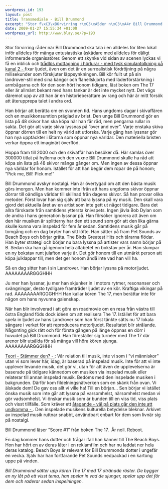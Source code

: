 ```yaml
--- 
wordpress_id: 193
layout: post
title: Transmediale - Bill Drummond
excerpt: "Stor f\xC3\xB6rvirring r\xC3\xA5der n\xC3\xA4r Bill Drummond ska tala i en alldeles f\xC3\xB6r liten lokal inf\xC3\xB6r alldeles f\xC3\xB6r m\xC3\xA5nga entusiastiska \xC3\xA5sk\xC3\xA5dare med alldeles f\xC3\xB6r d\xC3\xA5ligt informerade organisat\xC3\xB6rer. Bill k\xC3\xB6r fullt ut p\xC3\xA5 sin landrover-stil med sina k\xC3\xA4ngor och flanellskjorta med l\xC3\xA4derf\xC3\xB6rst\xC3\xA4rkning i armb\xC3\xA5garna och f\xC3\xB6r den som h\xC3\xB6rt honom tidigare, l\xC3\xA4st boken om The 17 eller \xC3\xA4r allm\xC3\xA4nt bekant med hans tankar \xC3\xA4r det inte mycket nytt. Det v\xC3\xA4gs d\xC3\xA4remot upp av att han \xC3\xA4r en historieber\xC3\xA4ttare av rang och h\xC3\xA4r \xC3\xA4r mitt f\xC3\xB6rs\xC3\xB6k att \xC3\xA5terupprepa talet i andra ord."
date: 2009-01-27 15:55:34 +01:00
wordpress_url: http://www.blay.se/?p=193
---
```

Stor förvirring råder när Bill Drummond ska tala i en alldeles för liten lokal inför alldeles för många entusiastiska åskådare med alldeles för dåligt informerade organisatörer. Genom ett skynke vid sidan av scenen lyckas vi få en inblick och <a class="tt" href="#">trådlös mottagning i hörlurar <span class="bubble"> - med tysk simulantolkning på kanal 2 - </span></a> fixar ljudet, även om det är en surrealistisk fördröjning på några milisekunder som förskjuter läppsynkningen. Bill kör fullt ut på sin landrover-stil med sina kängor och flanellskjorta med läderförstärkning i armbågarna och för den som hört honom tidigare, läst boken om The 17 eller är allmänt bekant med hans tankar är det inte mycket nytt. Det vägs däremot upp av att han är en historieberättare av rang och här är mitt försök att återupprepa talet i andra ord.

Han börjar att berätta om en svunnen tid. Hans ungdoms dagar i skivaffären och en musikkonsumtion präglad av brist. Den unge Bill Drummond gör en lista på 48 skivor han ska köpa när han får råd, men pengarna rullar in sakta. Det gör att varje skiva lyssnas på ”over and over”. Varje enstaka skiva öppnar dörren till en helt ny värld att utforska. Varje gång han lyssnar gör han nya upptäckter i låtarna som öppnar nya världar. Den materiella bristen verkar öppna ett imaginärt överflöd.

Hoppa fram till 2000 och den skivaffär han besöker då. Här samlas över 300000 titlat på hyllorna och den vuxne Bill Drummond skulle ha råd att köpa sin lista på 48 skivor många gånger om. Men ingen av dessa öppnar nya världar för honom. Istället för att han begär dem ropar de på honom; ”Pick me, Bill! Pick me!”

Bill Drummond avskyr nostalgi. Han är övertygad om att den bästa musik görs imorgon. Men han kommer inte ifrån att hans ungdoms skivor öppnar dörrar till oändliga världar till skillnad från dagens skivor. Så han provar olika metoder. Först lovar han sig själv att bara lyssna på ny musik. Den skall vara gjord det aktuella året av en artist som inte gett ut något tidigare. Bara det allra färskaste från samtidens yttersta knivspets. Ingen jävla Bob Dylan som de andra i hans generation lyssnar på. Han försöker ignorera att även om den här musiken är splitterny har den ett sound som gör att den lika gärna skulle kunna vara inspelad för fem år sedan. Samtidens musik går på tomgång och en dag bryter han sitt löfte. Han sätter på fram Pet Sounds av Beach Boys och börjar gråta. The Birds Greatest Hits och tårarna flödar. Han byter strategi och börjar nu bara lyssna på artister vars namn börjar på B. Sedan ska han gå igenom hela alfabetet en bokstav per år. Han slumpar en ny bokstav runt julafton varje år. Det gör honom till en utmärkt person att köpa julklappar till, men det ger honom ändå inte vad han vill ha.

Så en dag sitter han i sin Landrover. Han börjar lyssna på motorljudet.
AAAAAAAARGGGHHH

Ju mer han lyssnar, ju mer han skjunker in i motors rytmer, resonanser och svängningar, desto tydligare framträder ljudet av en kör. Kraftiga vikingar på rad.
AAAAAAAARGGGHHH
Han kallar kören The 17, men berättar inte för någon om hans nyvunna galenskap.

När han blir involverad i att göra en roadmovie om en resa från västra till östra England föds dock idéen om att realisera The 17. Istället för att bara spela in ljudet av hans Landrover som han först tänkte sätts nu 17 lokala sångare i verket för att reproducera motorljudet. Resultatet blir strålande. Någonting gick rätt och för första gången på länge öppnas en dörr i huvudet på Bill Drummond. Han föreställer sig turnéer med The 17 där arenor blir utsålda för så många vill höra kören sjunga.
AAAAAAAARGGGHHH

<a class="tt" href="#">Teori<span class="bubble"> - Stämmer den? - </span></a>: Vår relation till musik, inte vi som i ”vi människor” utan vi som lever här, idag, är baserad på inspelad musik. Inte för att vi inte upplever levande musik, det gör vi, utan för att även de upplevelserna är baserade på tidigare kännedom om musiken via inspelad musik eller relaterar till annan inspelad musik. Bedöms med den inspelade musiken i bakgrunden. Därför kom fildelningsnätverken som en skänk från ovan. Vi älskade dem! De gav oss allt vi ville ha! Till en början... Sen börjar vi istället önska musik som inte går att lyssna på varsomhelst, närsomhelst medan vi gör vadsomhelst. Vi önskar musik som är bunden till en viss tid, viss plats och visst tillfälle. Som kräver ett <a class="tt" href="#">åtagande <span class="bubble"> - väl på plats går den inte att undkomma - </span></a>. Den inspelade musikens kulturella betydelse bleknar. Arkivet av inspelad musik ruttnar snabbt, användbart enbart för dem som livnär sig på nostalgi.

Bill Drummond läser ”Score #1” från boken The 17.  År noll. Reboot.

En dag kommer hans dotter och frågar ifall han känner till The Beach Boys. Hon har hört en av deras låter i en reklamfilm och har nu laddat ner hela deras katalog. Beach Boys är relevant för Bill Drummonds dotter i ungefär en vecka. Själv har han fortfarande Pet Sounds nedpackad i en kartong uppe på vinden.

<em>Bill Drummond sätter upp kören The 17 med 17 otränade röster. De bygger en ny låt på ett visst tema, han spelar in vad de sjunger, spelar upp det för dem och raderar sedan inspelningen.</em>
